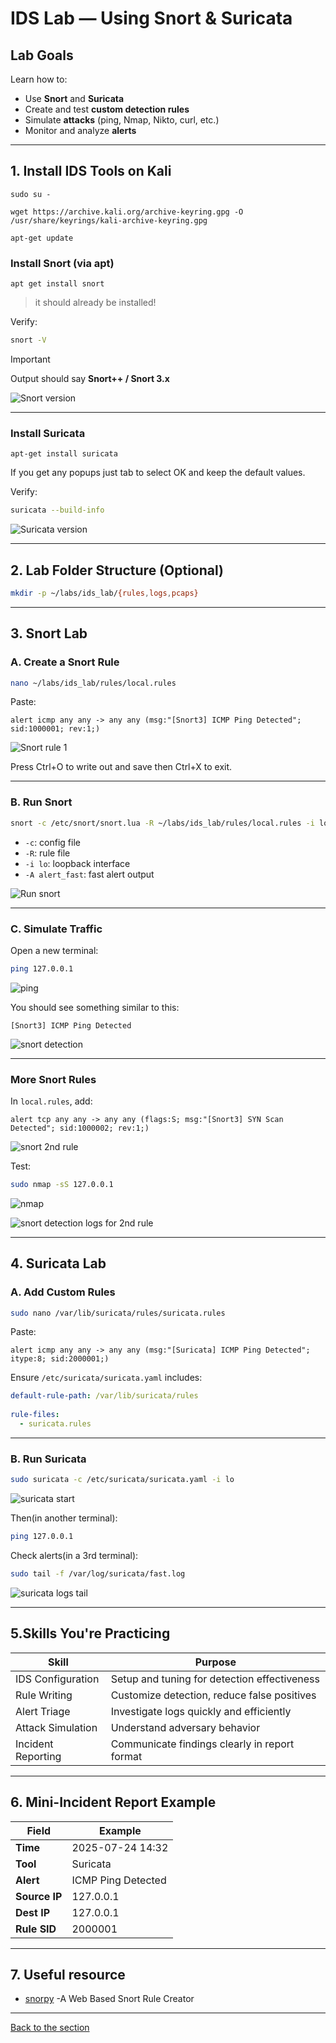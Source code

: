 # IDS Lab — Using Snort & Suricata
 
## Lab Goals
 
Learn how to:
- Use **Snort** and **Suricata** 
- Create and test **custom detection rules**
- Simulate **attacks** (ping, Nmap, Nikto, curl, etc.)
- Monitor and analyze **alerts**
 
 
---
 
## 1. Install IDS Tools on Kali

`sudo su -`

`wget https://archive.kali.org/archive-keyring.gpg -O /usr/share/keyrings/kali-archive-keyring.gpg`

`apt-get update`
 
### Install Snort (via apt)

`apt get install snort`

>it should already be installed!
 
Verify:
 
```bash
snort -V
```
>[!IMPORTANT]
>
> Output should say **Snort++ / Snort 3.x**
 
![Snort version](./ids_lab_photos/snort_version.png)

---
 
### Install Suricata
 
`apt-get install suricata`

If you get any popups just tab to select OK and keep the default values.

Verify:
 
```bash
suricata --build-info
```

![Suricata version](./ids_lab_photos/suricata_version.png)

---
 
## 2. Lab Folder Structure (Optional)
 
```bash
mkdir -p ~/labs/ids_lab/{rules,logs,pcaps}
```
 
---
 
## 3. Snort Lab
 
### A. Create a Snort Rule
 
```bash
nano ~/labs/ids_lab/rules/local.rules
```
 
Paste:
 
```snort
alert icmp any any -> any any (msg:"[Snort3] ICMP Ping Detected"; sid:1000001; rev:1;)
```
 
![Snort rule 1](./ids_lab_photos/nano_snort_rule.png)

Press Ctrl+O to write out and save then Ctrl+X to exit.


---
 
###  B. Run Snort 
 
```bash
snort -c /etc/snort/snort.lua -R ~/labs/ids_lab/rules/local.rules -i lo -A alert_fast
```
 
- `-c`: config file
- `-R`: rule file
- `-i lo`: loopback interface
- `-A alert_fast`: fast alert output
 
![Run snort](./ids_lab_photos/Snort_run.png)

---
 
### C. Simulate Traffic
 
Open a new terminal:
 
```bash
ping 127.0.0.1
```
 
![ping](./ids_lab_photos/ping_command.png)

 You should see something similar to this:
 
```
[Snort3] ICMP Ping Detected
```
 
![snort detection](./ids_lab_photos/Snort_detection.png)

---
 
### More Snort Rules
 
In `local.rules`, add:
 
```snort
alert tcp any any -> any any (flags:S; msg:"[Snort3] SYN Scan Detected"; sid:1000002; rev:1;)
```
 
![snort 2nd rule](./ids_lab_photos/snort_second_rule.png)

Test:
 
```bash
sudo nmap -sS 127.0.0.1
```
 
![nmap](./ids_lab_photos/nmap_scan.png)

![snort detection logs for 2nd rule](./ids_lab_photos/snort_second_rule_detection.png)

---
 
## 4. Suricata Lab
 
### A. Add Custom Rules
 
```bash
sudo nano /var/lib/suricata/rules/suricata.rules
```
 
Paste:
 
```suricata
alert icmp any any -> any any (msg:"[Suricata] ICMP Ping Detected"; itype:8; sid:2000001;)
```
 
Ensure `/etc/suricata/suricata.yaml` includes:
 
```yaml
default-rule-path: /var/lib/suricata/rules
 
rule-files:
  - suricata.rules
```
 
---
 
### B. Run Suricata
 
```bash
sudo suricata -c /etc/suricata/suricata.yaml -i lo
```

![suricata start](./ids_lab_photos/start_suricata.png)

Then(in another terminal):
 
```bash
ping 127.0.0.1
```
 
Check alerts(in a 3rd terminal):
 
```bash
sudo tail -f /var/log/suricata/fast.log
```

![suricata logs tail](./ids_lab_photos/suricata_detection_logs_tail.png)
 
---
 
## 5.Skills You're Practicing
 
| Skill              | Purpose                                           |
|-------------------|---------------------------------------------------|
| IDS Configuration | Setup and tuning for detection effectiveness      |
| Rule Writing       | Customize detection, reduce false positives       |
| Alert Triage       | Investigate logs quickly and efficiently          |
| Attack Simulation  | Understand adversary behavior                     |
| Incident Reporting | Communicate findings clearly in report format     |
 
---
 
##  6. Mini-Incident Report Example
 
| Field           | Example                       |
|----------------|-------------------------------|
| **Time**        | 2025-07-24 14:32              |
| **Tool**        | Suricata                      |
| **Alert**       | ICMP Ping Detected            |
| **Source IP**   | 127.0.0.1                     |
| **Dest IP**     | 127.0.0.1                     |
| **Rule SID**    | 2000001                       |
 
 
---
 
## 7. Useful resource
 
- [snorpy](https://snorpy.cyb3rs3c.net) -A Web Based Snort Rule Creator


---
[Back to the section](/courseFiles/Section_05-networkingAndTelemetry/networkingAndTelemetry.md)
